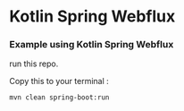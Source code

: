 # Kotlin Spring Webflux

### Example using Kotlin Spring Webflux

run this repo.

Copy this to your terminal :

`mvn clean spring-boot:run`

